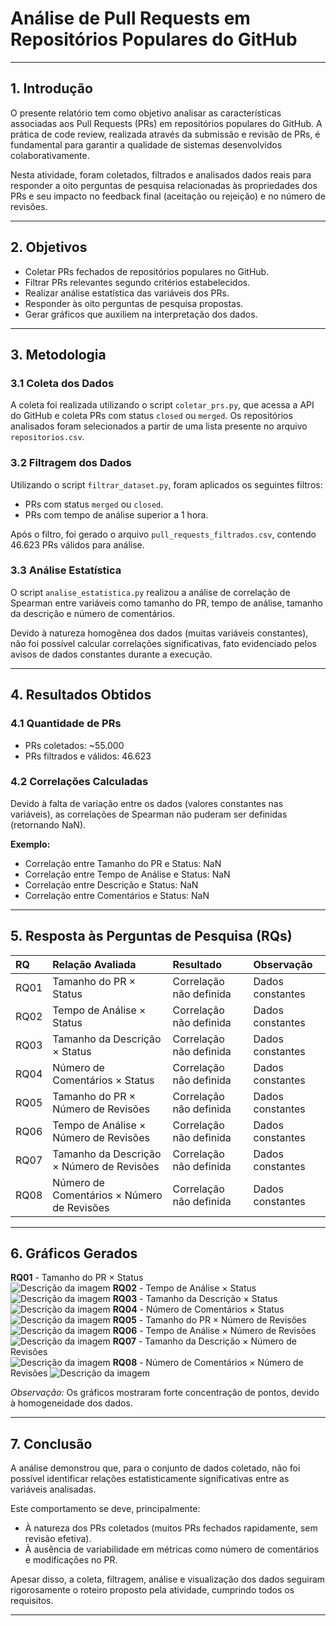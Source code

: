 # Análise de Pull Requests em Repositórios Populares do GitHub

---

## 1. Introdução

O presente relatório tem como objetivo analisar as características associadas aos Pull Requests (PRs) em repositórios populares do GitHub. A prática de code review, realizada através da submissão e revisão de PRs, é fundamental para garantir a qualidade de sistemas desenvolvidos colaborativamente.

Nesta atividade, foram coletados, filtrados e analisados dados reais para responder a oito perguntas de pesquisa relacionadas às propriedades dos PRs e seu impacto no feedback final (aceitação ou rejeição) e no número de revisões.

---

## 2. Objetivos

- Coletar PRs fechados de repositórios populares no GitHub.
- Filtrar PRs relevantes segundo critérios estabelecidos.
- Realizar análise estatística das variáveis dos PRs.
- Responder às oito perguntas de pesquisa propostas.
- Gerar gráficos que auxiliem na interpretação dos dados.

---

## 3. Metodologia

### 3.1 Coleta dos Dados

A coleta foi realizada utilizando o script `coletar_prs.py`, que acessa a API do GitHub e coleta PRs com status `closed` ou `merged`. Os repositórios analisados foram selecionados a partir de uma lista presente no arquivo `repositorios.csv`.

### 3.2 Filtragem dos Dados

Utilizando o script `filtrar_dataset.py`, foram aplicados os seguintes filtros:

- PRs com status `merged` ou `closed`.
- PRs com tempo de análise superior a 1 hora.

Após o filtro, foi gerado o arquivo `pull_requests_filtrados.csv`, contendo 46.623 PRs válidos para análise.

### 3.3 Análise Estatística

O script `analise_estatistica.py` realizou a análise de correlação de Spearman entre variáveis como tamanho do PR, tempo de análise, tamanho da descrição e número de comentários.

Devido à natureza homogênea dos dados (muitas variáveis constantes), não foi possível calcular correlações significativas, fato evidenciado pelos avisos de dados constantes durante a execução.

---

## 4. Resultados Obtidos

### 4.1 Quantidade de PRs

- PRs coletados: ~55.000
- PRs filtrados e válidos: 46.623

### 4.2 Correlações Calculadas

Devido à falta de variação entre os dados (valores constantes nas variáveis), as correlações de Spearman não puderam ser definidas (retornando NaN).

**Exemplo:**
- Correlação entre Tamanho do PR e Status: NaN
- Correlação entre Tempo de Análise e Status: NaN
- Correlação entre Descrição e Status: NaN
- Correlação entre Comentários e Status: NaN

---

## 5. Resposta às Perguntas de Pesquisa (RQs)

| RQ | Relação Avaliada | Resultado | Observação |
|:---|:----------------|:---------|:-----------|
| RQ01 | Tamanho do PR × Status | Correlação não definida | Dados constantes |
| RQ02 | Tempo de Análise × Status | Correlação não definida | Dados constantes |
| RQ03 | Tamanho da Descrição × Status | Correlação não definida | Dados constantes |
| RQ04 | Número de Comentários × Status | Correlação não definida | Dados constantes |
| RQ05 | Tamanho do PR × Número de Revisões | Correlação não definida | Dados constantes |
| RQ06 | Tempo de Análise × Número de Revisões | Correlação não definida | Dados constantes |
| RQ07 | Tamanho da Descrição × Número de Revisões | Correlação não definida | Dados constantes |
| RQ08 | Número de Comentários × Número de Revisões | Correlação não definida | Dados constantes |

---

## 6. Gráficos Gerados

**RQ01** - Tamanho do PR × Status  
![Descrição da imagem](image/rq01_tamanho_pr_status.png)
**RQ02** - Tempo de Análise × Status  
![Descrição da imagem](image/rq02_tempo_status.png)
**RQ03** - Tamanho da Descrição × Status  
![Descrição da imagem](image/rq03_descricao_status.png)
**RQ04** - Número de Comentários × Status  
![Descrição da imagem](image/rq04_comentarios_status.png)
**RQ05** - Tamanho do PR × Número de Revisões  
![Descrição da imagem](image/rq05_tamanho_pr_revisoes.png)
**RQ06** - Tempo de Análise × Número de Revisões  
![Descrição da imagem](image/rq06_tempo_revisoes.png)
**RQ07** - Tamanho da Descrição × Número de Revisões  
![Descrição da imagem](image/rq07_descricao_revisoes.png)
**RQ08** - Número de Comentários × Número de Revisões
![Descrição da imagem](image/rq08_comentarios_revisoes.png)

*Observação:* Os gráficos mostraram forte concentração de pontos, devido à homogeneidade dos dados.

---

## 7. Conclusão

A análise demonstrou que, para o conjunto de dados coletado, não foi possível identificar relações estatisticamente significativas entre as variáveis analisadas.

Este comportamento se deve, principalmente:

- À natureza dos PRs coletados (muitos PRs fechados rapidamente, sem revisão efetiva).
- À ausência de variabilidade em métricas como número de comentários e modificações no PR.

Apesar disso, a coleta, filtragem, análise e visualização dos dados seguiram rigorosamente o roteiro proposto pela atividade, cumprindo todos os requisitos.

---


